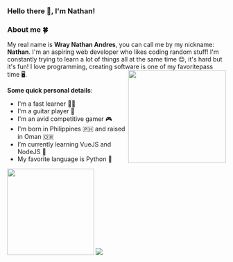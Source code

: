 ### **Hello there 👋, I'm Nathan!**


### **About me 🍀**
My real name is **Wray Nathan Andres**, you can call me by my nickname: **Nathan**. I'm an aspiring web developer who likes coding random stuff! I'm constantly trying to learn a lot of things all at the same time 😊, it's hard but it's fun! I love programming, creating software is one of my favoritepass time 🖥️. 
<img src="https://scontent.fmct2-3.fna.fbcdn.net/v/t1.6435-9/87382833_10158939604786808_2822359826384814080_n.jpg?_nc_cat=103&ccb=1-5&_nc_sid=174925&_nc_eui2=AeEyb9E7SBfNAlEQ4K0eGEc5Rb0bL93wwNlFvRsv3fDA2VimVaJPdNHTaZV4YwyB23U&_nc_ohc=ndE7GUxEiiEAX961S9g&_nc_ht=scontent.fmct2-3.fna&oh=da7ef20603e7add2e9309ff50016c72e&oe=61BCDACA" width="225" height="215" align="right" />

**Some quick personal details**:

- I'm a fast learner 🚗💨
- I'm a guitar player 🎸
- I'm an avid competitive gamer 🎮
- I'm born in Philippines 🇵🇭 and raised in Oman 🇴🇲
- I’m currently learning VueJS and NodeJS 🌱 
- My favorite language is Python 🐍
<p float="left">
    <img src="https://github-readme-stats.vercel.app/api/top-langs/?username=Ethea2&layout=compact&theme=midnight-purple" width="200" />
    <img src="https://github-readme-stats.vercel.app/api?username=Ethea2&show_icons=true&count_private=true&theme=midnight-purple" />
</p>


